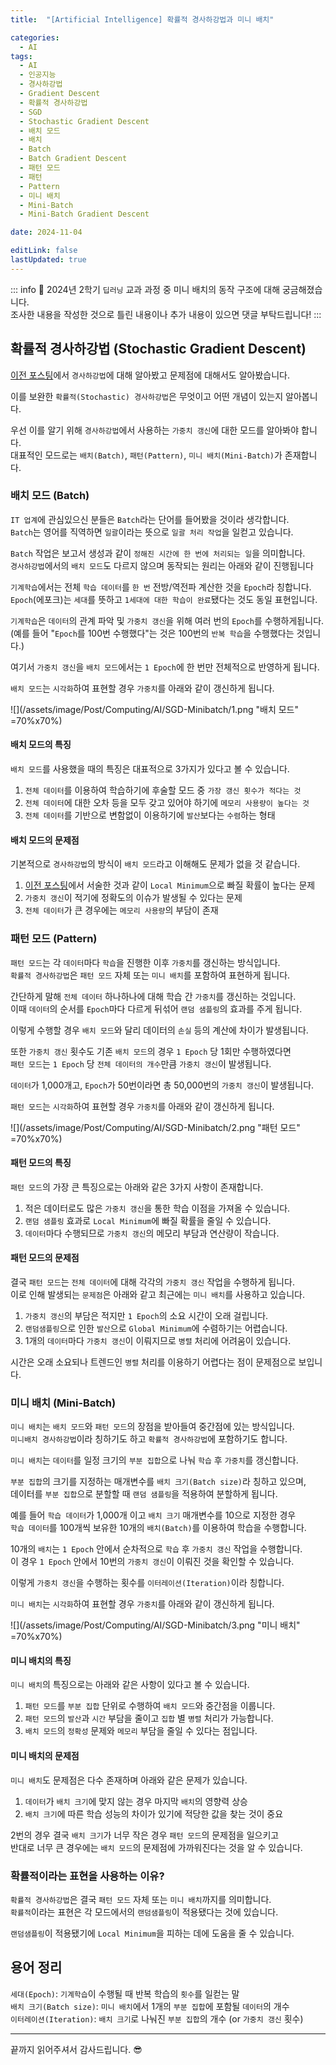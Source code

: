 ```yaml
---
title:  "[Artificial Intelligence] 확률적 경사하강법과 미니 배치"

categories:
  - AI
tags:
  - AI
  - 인공지능
  - 경사하강법
  - Gradient Descent
  - 확률적 경사하강법
  - SGD
  - Stochastic Gradient Descent
  - 배치 모드
  - 배치
  - Batch
  - Batch Gradient Descent
  - 패턴 모드
  - 패턴
  - Pattern
  - 미니 배치
  - Mini-Batch
  - Mini-Batch Gradient Descent

date: 2024-11-04

editLink: false
lastUpdated: true
---
```

::: info
📢 2024년 2학기 `딥러닝` 교과 과정 중 미니 배치의 동작 구조에 대해 궁금해졌습니다.  
조사한 내용을 작성한 것으로 틀린 내용이나 추가 내용이 있으면 댓글 부탁드립니다!
:::

## 확률적 경사하강법 (Stochastic Gradient Descent)
[이전 포스팅](/posts/Computing/AI/Gradient-descent)에서 `경사하강법`에 대해 알아봤고 문제점에 대해서도 알아봤습니다.

이를 보완한 `확률적(Stochastic) 경사하강법`은 무엇이고 어떤 개념이 있는지 알아봅니다.

우선 이를 알기 위해 `경사하강법`에서 사용하는 `가중치 갱신`에 대한 모드를 알아봐야 합니다.  
대표적인 모드로는 `배치(Batch)`, `패턴(Pattern)`, `미니 배치(Mini-Batch)`가 존재합니다.

### 배치 모드 (Batch)
`IT 업계`에 관심있으신 분들은 `Batch`라는 단어를 들어봤을 것이라 생각합니다.  
`Batch`는 영어를 직역하면 `일괄`이라는 뜻으로 `일괄 처리 작업`을 일컫고 있습니다.

`Batch` 작업은 보고서 생성과 같이 `정해진 시간에 한 번에 처리되는 일`을 의미합니다.  
`경사하강법`에서의 `배치 모드`도 다르지 않으며 동작되는 원리는 아래와 같이 진행됩니다

`기계학습`에서는 전체 `학습 데이터`를 `한 번` 전방/역전파 계산한 것을 `Epoch`라 칭합니다.  
`Epoch`(에포크)는 `세대`를 뜻하고 `1세대에 대한 학습이 완료`됐다는 것도 동일 표현입니다.

`기계학습`은 `데이터`의 관계 파악 및 `가중치 갱신`을 위해 여러 번의 `Epoch`를 수행하게됩니다.  
(예를 들어 "`Epoch`를 100번 수행했다"는 것은 100번의 `반복 학습`을 수행했다는 것입니다.)

여기서 `가중치 갱신`을 `배치 모드`에서는 `1 Epoch`에 한 번만 전체적으로 반영하게 됩니다.  

`배치 모드`는 `시각화`하여 표현할 경우 `가중치`를 아래와 같이 갱신하게 됩니다.

![](/assets/image/Post/Computing/AI/SGD-Minibatch/1.png "배치 모드" =70%x70%)

#### 배치 모드의 특징
`배치 모드`를 사용했을 때의 특징은 대표적으로 3가지가 있다고 볼 수 있습니다.

1. `전체 데이터`를 이용하여 학습하기에 후술할 모드 중 `가장 갱신 횟수가 적다는 것`
2. `전체 데이터`에 대한 오차 등을 모두 갖고 있어야 하기에 `메모리 사용량이 높다는 것`
3. `전체 데이터`를 기반으로 변함없이 이용하기에 `발산`보다는 `수렴`하는 형태

#### 배치 모드의 문제점
기본적으로 `경사하강법`의 방식이 `배치 모드`라고 이해해도 문제가 없을 것 같습니다.  

1. [이전 포스팅](/posts/Computing/AI/Gradient-descent)에서 서술한 것과 같이 `Local Minimum`으로 빠질 확률이 높다는 문제
2. `가중치 갱신`이 적기에 정확도의 이슈가 발생될 수 있다는 문제
3. `전체 데이터`가 큰 경우에는 `메모리 사용량`의 부담이 존재

### 패턴 모드 (Pattern)
`패턴 모드`는 각 `데이터`마다 `학습`을 진행한 이후 `가중치`를 갱신하는 방식입니다.  
`확률적 경사하강법`은 `패턴 모드` 자체 또는 `미니 배치`를 포함하여 표현하게 됩니다.

간단하게 말해 `전체 데이터` 하나하나에 대해 학습 간 `가중치`를 갱신하는 것입니다.  
이때 `데이터`의 순서를 `Epoch`마다 다르게 뒤섞어 `랜덤 샘플링`의 효과를 주게 됩니다.

이렇게 수행할 경우 `배치 모드`와 달리 데이터의 `손실` 등의 계산에 차이가 발생됩니다.

또한 `가중치 갱신` 횟수도 기존 `배치 모드`의 경우 `1 Epoch` 당 1회만 수행하였다면  
`패턴 모드`는 `1 Epoch` 당 `전체 데이터의 개수`만큼 `가중치 갱신`이 발생됩니다.

`데이터`가 1,000개고, `Epoch`가 50번이라면 총 50,000번의 `가중치 갱신`이 발생됩니다.

`패턴 모드`는 `시각화`하여 표현할 경우 `가중치`를 아래와 같이 갱신하게 됩니다.

![](/assets/image/Post/Computing/AI/SGD-Minibatch/2.png "패턴 모드" =70%x70%)

#### 패턴 모드의 특징
`패턴 모드`의 가장 큰 특징으로는 아래와 같은 3가지 사항이 존재합니다.

1. 적은 데이터로도 많은 `가중치 갱신`을 통한 학습 이점을 가져올 수 있습니다.
2. `랜덤 샘플링` 효과로 `Local Minimum`에 빠질 확률을 줄일 수 있습니다.
3. `데이터`마다 수행되므로 `가중치 갱신`의 메모리 부담과 연산량이 작습니다.

#### 패턴 모드의 문제점
결국 `패턴 모드`는 `전체 데이터`에 대해 각각의 `가중치 갱신` 작업을 수행하게 됩니다.  
이로 인해 발생되는 `문제점`은 아래와 같고 최근에는 `미니 배치`를 사용하고 있습니다.

1. `가중치 갱신`의 부담은 적지만 `1 Epoch`의 소요 시간이 오래 걸립니다.
2. `랜덤샘플링`으로 인한 `발산`으로 `Global Minimum`에 수렴하기는 어렵습니다.
3. 1개의 `데이터`마다 `가중치 갱신`이 이뤄지므로 `병렬` 처리에 어려움이 있습니다.

시간은 오래 소요되나 트렌드인 `병렬` 처리를 이용하기 어렵다는 점이 문제점으로 보입니다.

### 미니 배치 (Mini-Batch)
`미니 배치`는 `배치 모드`와 `패턴 모드`의 장점을 받아들여 중간점에 있는 방식입니다.  
`미니배치 경사하강법`이라 칭하기도 하고 `확률적 경사하강법`에 포함하기도 합니다.

`미니 배치`는 `데이터`를 일정 크기의 `부분 집합`으로 나눠 `학습` 후 `가중치`를 갱신합니다.  

`부분 집합`의 크기를 지정하는 매개변수를 `배치 크기(Batch size)`라 칭하고 있으며,  
데이터를 `부분 집합`으로 분할할 때 `랜덤 샘플링`을 적용하여 분할하게 됩니다.

예를 들어 `학습 데이터`가 1,000개 이고 `배치 크기` 매개변수를 10으로 지정한 경우  
`학습 데이터`를 100개씩 보유한 10개의 `배치(Batch)`를 이용하여 학습을 수행합니다.

10개의 `배치`는 `1 Epoch` 안에서 순차적으로 `학습` 후 `가중치 갱신` 작업을 수행합니다.  
이 경우 `1 Epoch` 안에서 10번의 `가중치 갱신`이 이뤄진 것을 확인할 수 있습니다.

이렇게 `가중치 갱신`을 수행하는 횟수를 `이터레이션(Iteration)`이라 칭합니다.

`미니 배치`는 `시각화`하여 표현할 경우 `가중치`를 아래와 같이 갱신하게 됩니다.

![](/assets/image/Post/Computing/AI/SGD-Minibatch/3.png "미니 배치" =70%x70%)

#### 미니 배치의 특징
`미니 배치`의 특징으로는 아래와 같은 사항이 있다고 볼 수 있습니다.

1. `패턴 모드`를 `부분 집합` 단위로 수행하여 `배치 모드`와 중간점을 이룹니다.
2. `패턴 모드`의 `발산`과 `시간` 부담을 줄이고 `집합` 별 `병렬` 처리가 가능합니다.
3. `배치 모드`의 `정확성` 문제와 `메모리` 부담을 줄일 수 있다는 점입니다.

#### 미니 배치의 문제점
`미니 배치`도 문제점은 다수 존재하며 아래와 같은 문제가 있습니다.

1. `데이터`가 `배치 크기`에 맞지 않는 경우 마지막 `배치`의 영향력 상승
2. `배치 크기`에 따른 학습 성능의 차이가 있기에 적당한 값을 찾는 것이 중요

2번의 경우 결국 `배치 크기`가 너무 작은 경우 `패턴 모드`의 문제점을 일으키고  
반대로 너무 큰 경우에는 `배치 모드`의 문제점에 가까워진다는 것을 알 수 있습니다.

### 확률적이라는 표현을 사용하는 이유?
`확률적 경사하강법`은 결국 `패턴 모드` 자체 또는 `미니 배치`까지를 의미합니다.  
`확률적`이라는 표현은 각 모드에서의 `랜덤샘플링`이 적용됐다는 것에 있습니다.

`랜덤샘플링`이 적용됐기에 `Local Minimum`을 피하는 데에 도움을 줄 수 있습니다.

## 용어 정리
`세대(Epoch)`: `기계학습`이 수행될 때 반복 학습의 `횟수`를 일컫는 말  
`배치 크기(Batch size)`: `미니 배치`에서 1개의 `부분 집합`에 포함될 `데이터`의 개수  
`이터레이션(Iteration)`: `배치 크기`로 나눠진 `부분 집합`의 개수 (or `가중치 갱신` 횟수)
- - -

끝까지 읽어주셔서 감사드립니다. 😎